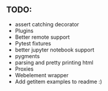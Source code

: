 TODO:
---

- assert catching decorator
- Plugins
- Better remote support
- Pytest fixtures
- better jupyter notebook support
- pygments
- parsing and pretty printing html
- Proxies
- Webelement wrapper
- Add getitem examples to readme :)